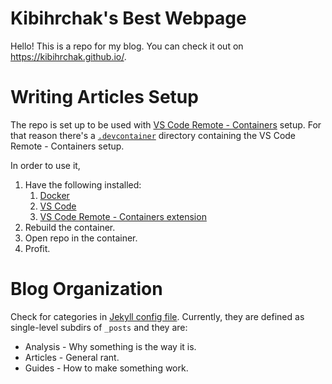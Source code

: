 # Kibihrchak's Best Webpage

Hello! This is a repo for my blog. You can check it out on
<https://kibihrchak.github.io/>.

# Writing Articles Setup

The repo is set up to be used with [VS Code Remote -
Containers](https://code.visualstudio.com/docs/remote/containers) setup.
For that reason there's a [`.devcontainer`](.devcontainer) directory
containing the VS Code Remote - Containers setup.

In order to use it,

1.  Have the following installed:
    1.  [Docker](https://www.docker.com/)
    2.  [VS Code](https://code.visualstudio.com/)
    3.  [VS Code Remote - Containers
        extension](https://marketplace.visualstudio.com/items?itemName=ms-vscode-remote.remote-containers)
2.  Rebuild the container.
3.  Open repo in the container.
4.  Profit.

# Blog Organization

Check for categories in [Jekyll config file](_config.yml). Currently,
they are defined as single-level subdirs of `_posts` and they are:

*   Analysis - Why something is the way it is.
*   Articles - General rant.
*   Guides - How to make something work.
